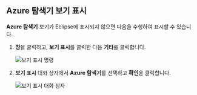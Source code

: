 ## <a name="display-the-azure-explorer-view"></a>Azure 탐색기 보기 표시

**Azure 탐색기** 보기가 Eclipse에 표시되지 않으면 다음을 수행하여 표시할 수 있습니다.

1. **창**을 클릭하고, **보기 표시**를 클릭한 다음 **기타**를 클릭합니다.

   ![보기 표시 명령](../media/azure-toolkit-for-eclipse-show-azure-explorer/show-az-exp-01.png)

2. **보기 표시** 대화 상자에서 **Azure 탐색기**를 선택하고 **확인**을 클릭합니다.

   ![보기 표시 대화 상자](../media/azure-toolkit-for-eclipse-show-azure-explorer/show-az-exp-02.png)

